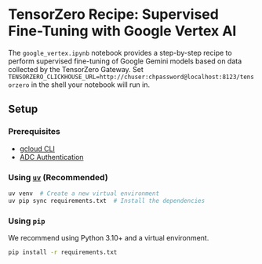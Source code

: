 # TensorZero Recipe: Supervised Fine-Tuning with Google Vertex AI

The `google_vertex.ipynb` notebook provides a step-by-step recipe to perform supervised fine-tuning of Google Gemini models based on data collected by the TensorZero Gateway.
Set `TENSORZERO_CLICKHOUSE_URL=http://chuser:chpassword@localhost:8123/tensorzero` in the shell your notebook will run in.

## Setup

### Prerequisites

- [gcloud CLI](https://cloud.google.com/sdk/docs/install)
- [ADC Authentication](https://cloud.google.com/docs/authentication/set-up-adc-local-dev-environment)

### Using [`uv`](https://github.com/astral-sh/uv) (Recommended)

```bash
uv venv  # Create a new virtual environment
uv pip sync requirements.txt  # Install the dependencies
```

### Using `pip`

We recommend using Python 3.10+ and a virtual environment.

```bash
pip install -r requirements.txt
```
